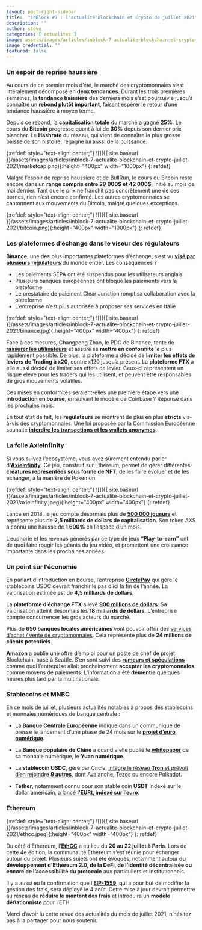 ```yaml
---
layout: post-right-sidebar
title:  "inBlock #7 : l'actualité Blockchain et Crypto de juillet 2021"
description: ""
author: steve
categories: [ actualites ]
image: assets/images/articles/inblock-7-actualite-blockchain-et-crypto-juillet-2021/1.png
image_credential: ""
featured: false
---
```


### Un espoir de reprise haussière

Au cours de ce premier mois d’été, le marché des cryptomonnaies s’est littéralement décomposé en **deux tendances**. Durant les trois premières semaines, la **tendance baissière** des derniers mois s’est poursuivie jusqu’à connaître un **rebond plutôt important**, faisant espérer le retour d’une tendance haussière à moyen terme. 

Depuis ce rebond, la **capitalisation totale** du marché a gagné **25%**. Le cours du **Bitcoin** progresse quant à lui de **30%** depuis son dernier prix plancher. Le **Hashrate** du réseau, qui vient de connaître la plus grosse baisse de son histoire, regagne lui aussi de la puissance. 

{:refdef: style="text-align: center;"}
![]({{ site.baseurl }}/assets/images/articles/inblock-7-actualite-blockchain-et-crypto-juillet-2021/marketcap.png){:height="400px" width="1000px"}
{: refdef}

Malgré l’espoir de reprise haussière et de BullRun, le cours du Bitcoin reste encore dans un **range compris entre 29 000$ et 42 000$**, initié au mois de mai dernier. Tant que le prix ne franchit pas concrètement une de ces bornes, rien n’est encore confirmé. Les autres cryptomonnaies se cantonnent aux mouvements du Bitcoin, malgré quelques exceptions. 

{:refdef: style="text-align: center;"}
![]({{ site.baseurl }}/assets/images/articles/inblock-7-actualite-blockchain-et-crypto-juillet-2021/bitcoin.png){:height="400px" width="1000px"}
{: refdef}

### Les plateformes d’échange dans le viseur des régulateurs

**Binance**, une des plus importantes plateformes d’échange, s’est vu [**visé par plusieurs régulateurs**](https://www.ft.com/content/bf99e9e3-d104-4a92-81a1-8bd70b884b3f) du monde entier. Les conséquences ? 
- Les paiements SEPA ont été suspendus pour les utilisateurs anglais
- Plusieurs banques européennes ont bloqué les paiements vers la plateforme
- Le prestataire de paiement Clear Junction rompt sa collaboration avec la plateforme
- L’entreprise n’est plus autorisée à proposer ses services en Italie

{:refdef: style="text-align: center;"}
![]({{ site.baseurl }}/assets/images/articles/inblock-7-actualite-blockchain-et-crypto-juillet-2021/binance.jpg){:height="400px" width="400px"}
{: refdef}

Face à ces mesures, Changpeng Zhao, le PDG de Binance, tente de [**rassurer les utilisateurs**](https://www.binance.com/en/blog/421499824684902301/A-letter-from-our-CEO-Reflecting-on-Progress-and-the-Road-Ahead) et assure se **mettre en conformité** le plus rapidement possible. De plus, la plateforme a décidé de **limiter les effets de leviers de Trading à x20**, contre x120 jusqu’à présent. La **plateforme FTX** a elle aussi décidé de limiter ses effets de levier. Ceux-ci représentent un risque élevé pour les traders qui les utilisent, et peuvent être responsables de gros mouvements volatiles. 

Ces mises en conformités seraient-elles une première étape vers une **introduction en bourse**, en suivant le modèle de Coinbase ? Réponse dans les prochains mois. 

En tout état de fait, les **régulateurs** se montrent de plus en plus **stricts** vis-à-vis des cryptomonnaies. Une loi proposée par la Commission Européenne souhaite  [**interdire les transactions et les wallets anonymes**](https://cryptoast.fr/commission-europeenne-interdire-wallets-anonymes/).

### La folie AxieInfinity

Si vous suivez l’écosystème, vous avez sûrement entendu parler d’[**AxieInfinity**](https://axieinfinity.com/). Ce jeu, construit sur Ethereum, permet de gérer différentes **créatures représentées sous forme de NFT**, de les faire évoluer et de les échanger, à la manière de Pokemon. 

{:refdef: style="text-align: center;"}
![]({{ site.baseurl }}/assets/images/articles/inblock-7-actualite-blockchain-et-crypto-juillet-2021/axieinfinity.jpeg){:height="400px" width="400px"}
{: refdef}

Lancé en 2018, le jeu compte désormais plus de [**500 000 joueurs**](https://cryptoast.fr/axie-infinity-axs-500000-utilisateurs/) et représente plus de **2,5 milliards de dollars de capitalisation**. Son token AXS a connu une hausse de **1 600%** en l’espace d’un mois. 

L’euphorie et les revenus générés par ce type de jeux **“Play-to-earn”** ont de quoi faire rougir les géants du jeu vidéo, et promettent une croissance importante dans les prochaines années. 

### Un point sur l’économie 

En parlant d’introduction en bourse, l’entreprise [**CirclePay**](https://www.cnbc.com/2021/07/08/digital-currency-company-circle-to-go-public-via-spac-at-4point5-billion-valuation.html) qui gère le stablecoins USDC devrait franchir le pas d’ici la fin de l’année. La valorisation estimée est de **4,5 milliards de dollars**.

La **plateforme d’échange FTX** a levé [**900 millions de dollars**](https://www.presse-citron.net/ftx-cryptomonnaies-loterie-leve-900m/). Sa valorisation atteint désormais les **18 milliards de dollars**. L’entreprise compte concurrencer les gros acteurs du marché. 

Plus de **650 banques locales américaines** vont pouvoir offrir des [services d’achat / vente de cryptomonnaies](https://www.forbes.com/sites/michaeldelcastillo/2021/06/30/6-billion-ncr-opens-bitcoin-purchases-to-650-banks-and-credit-unions/?sh=3de1303a3f82). Cela représente plus de **24 millions de clients potentiels**. 

**Amazon** a publié une offre d’emploi pour un poste de chef de projet Blockchain, basé à Seattle. S’en sont suivi des [**rumeurs et spéculations**](https://www.journaldugeek.com/2021/07/28/amazon-non-vous-ne-pourrez-pas-utiliser-vos-bitcoin-sur-la-plateforme/) comme quoi l’entreprise allait prochainement **accepter les cryptomonnaies** comme moyens de paiements. L’information a été **démentie** quelques heures plus tard par la multinationale. 

### Stablecoins et MNBC

En ce mois de juillet, plusieurs actualités notables à propos des stablecoins et monnaies numériques de banque centrale : 

- La **Banque Centrale Européenne** indique dans un communiqué de presse le lancement d’une phase de 24 mois sur le [**projet d’euro numérique**](https://www.ecb.europa.eu/press/pr/date/2021/html/ecb.pr210714~d99198ea23.en.html). 

- La **Banque populaire de Chine** a quand a elle publié le [**whitepaper**](https://cryptoast.fr/chine-white-paper-yuan-numerique-smart-contracts/) de sa monnaie numérique, le **Yuan numérique**. 

- La **stablecoin USDC**, géré par Circle, [intègre le réseau **Tron** et prévoit d’en rejoindre **9 autres**](https://journalducoin.com/actualites/usdc-explose-records-introduction-blockchain-tron-trx/), dont Avalanche, Tezos ou encore Polkadot.

- **Tether**, notamment connu pour son stable coin **USDT** indexé sur le dollar américain, [a lancé **l’EURt, indexé sur l’euro**](https://journalducoin.com/actualites/le-stablecoin-eurt-de-tether-va-t-il-enfin-conquerir-leurope/). 

### Ethereum

{:refdef: style="text-align: center;"}
![]({{ site.baseurl }}/assets/images/articles/inblock-7-actualite-blockchain-et-crypto-juillet-2021/ethcc.jpeg){:height="400px" width="400px"}
{: refdef}

Du côté d’Ethereum, l’[**EthCC**](https://cryptoast.fr/revivez-4e-volet-ethcc-evenement-europeen-ethereum/) a eu lieu du **20 au 22 juillet à Paris**. Lors de cette 4e édition, la communauté Ethereum s’est réunie pour échanger autour du projet. Plusieurs sujets ont été évoqués, notamment autour **du développement d’Ethereum 2.0, de la DeFi, de l’identité décentralisée ou encore de l’accessibilité du protocole** aux particuliers et institutionnels. 

Il y a aussi eu la confirmation que l’[**EIP-1559**](https://www.ethereum-france.com/et-voici-eip-1559-thedailygweifr/), qui a pour but de modifier la gestion des frais, sera déployé le 4 août. Cette mise à jour devrait permettre au réseau de **réduire le montant des frais** et introduira un **modèle déflationniste** pour l’ETH.

Merci d’avoir lu cette revue des actualités du mois de juillet 2021, n’hésitez pas à la partager pour nous soutenir.
